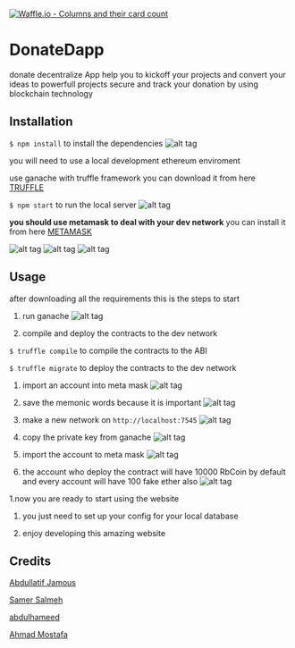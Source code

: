 [![Waffle.io - Columns and their card count](https://badge.waffle.io/spotLigth/DonateDapp.png?columns=all)](https://waffle.io/spotLigth/DonateDapp?utm_source=badge)
# **DonateDapp**
donate decentralize App help you to kickoff your projects and 
convert your ideas to powerfull projects
secure and track your donation by using blockchain technology 




## **Installation**

`$ npm install` 
to install the dependencies
![alt tag](https://i.imgur.com/rbOqmQi.png "npm install")


you will need to use a local development ethereum enviroment 

use ganache with truffle framework 
you can download it from here [TRUFFLE](http://truffleframework.com)

 `$ npm start`
to run the local server
![alt tag](https://i.imgur.com/mldhB38.png "npm start")


**you should use metamask to deal with your dev network**
  you can install it from here [METAMASK](https://metamask.io/)

 ![alt tag](https://i.imgur.com/45z4pMM.png "")
 ![alt tag](https://i.imgur.com/8iuAXmA.png?1 "")
 ![alt tag](https://i.imgur.com/SIi9o3Q.png?1 "")
  
  
## **Usage**

 after downloading all the requirements this is the steps to start 
  
  
1. run ganache 
![alt tag](https://i.imgur.com/mbnx0Dq.png "start ganache")

1. compile and deploy the contracts to the dev network

`$ truffle compile`
to compile the contracts to the ABI

`$ truffle migrate`
to deploy the contracts to the dev network

1. import an account into meta mask 
 ![alt tag](https://i.imgur.com/382a4Cg.png "")

1. save the memonic words because it is important
 ![alt tag](https://i.imgur.com/zfXMaDe.png "")

1. make a new network on `http://localhost:7545`
 ![alt tag](https://i.imgur.com/7rymuiz.png "")

1. copy the private key from ganache 
 ![alt tag](https://i.imgur.com/382a4Cg.png "")

1. import the account to meta mask 
 ![alt tag](https://i.imgur.com/tPjnK7R.png "")


1. the account who deploy the contract will have 10000 RbCoin by default
  and every account will have 100 fake ether also
 ![alt tag](https://i.imgur.com/sY6PyAl.png "")
  
1.now you are ready to start using the website

1. you just need to set up your config for your local database

1. enjoy developing this amazing website






## **Credits**

[Abdullatif Jamous](https://github.com/AbdullatifJamous891) 

[Samer Salmeh](https://github.com/SamerSalmeh)

[abdulhameed](https://github.com/abdulhameed89)

[Ahmad Mostafa](https://github.com/zoaby)

